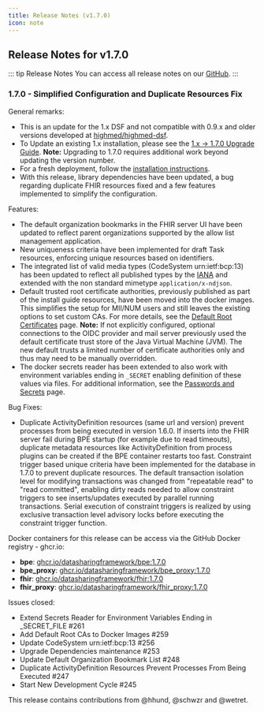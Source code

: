```yaml
---
title: Release Notes (v1.7.0)
icon: note
---
```


## Release Notes for v1.7.0

::: tip Release Notes
You can access all release notes on our [GitHub](https://github.com/datasharingframework/dsf/releases).
:::

### 1.7.0 - Simplified Configuration and Duplicate Resources Fix
General remarks:
- This is an update for the 1.x DSF and not compatible with 0.9.x and older versions developed at [highmed/highmed-dsf](https://github.com/highmed/highmed-dsf).
- To Update an existing 1.x installation, please see the [1.x -> 1.7.0 Upgrade Guide](https://dsf.dev/v1.7.0/maintain/upgrade-from-1.html). **Note:** Upgrading to 1.7.0 requires additional work beyond updating the version number.
- For a fresh deployment, follow the [installation instructions](https://dsf.dev/v1.7.0/maintain/install.html).
- With this release, library dependencies have been updated, a bug regarding duplicate FHIR resources fixed and a few features implemented to simplify the configuration.

Features:
- The default organization bookmarks in the FHIR server UI have been updated to reflect parent organizations supported by the allow list management application.
- New uniqueness criteria have been implemented for draft Task resources, enforcing unique resources based on identifiers.
- The integrated list of valid media types (CodeSystem urn:ietf:bcp:13) has been updated to reflect all published types by the [IANA](https://www.iana.org/assignments/media-types/media-types.xhtml) and extended with the non standard mimetype `application/x-ndjson`.
- Default trusted root certificate authorities, previously published as part of the install guide resources, have been moved into the docker images. This simplifies the setup for MII/NUM users and still leaves the existing options to set custom CAs. For more details, see the [Default Root Certificates](https://dsf.dev/v1.7.0/maintain/root-certificates.html) page. **Note:** If not explicitly configured, optional connections to the OIDC provider and mail server previously used the default certificate trust store of the Java Virtual Machine (JVM). The new default trusts a limited number of certificate authorities only and thus may need to be manually overridden.
- The docker secrets reader has been extended to also work with environment variables ending in `_SECRET` enabling definition of these values via files. For additional information, see the [Passwords and Secrets](https://dsf.dev/v1.7.0/maintain/passwords-secrets.html) page.

Bug Fixes:
- Duplicate ActivityDefinition resources (same url and version) prevent processes from being executed in version 1.6.0. If inserts into the FHIR server fail during BPE startup (for example due to read timeouts), duplicate metadata resources like ActivityDefinition from process plugins can be created if the BPE container restarts too fast. Constraint trigger based unique criteria have been implemented for the database in 1.7.0 to prevent duplicate resources. The default transaction isolation level for modifying transactions was changed from "repeatable read" to "read committed", enabling dirty reads needed to allow constraint triggers to see inserts/updates executed by parallel running transactions. Serial execution of constraint triggers is realized by using exclusive transaction level advisory locks before executing the constraint trigger function.

Docker containers for this release can be access via the GitHub Docker registry - ghcr.io:
* **bpe**: [ghcr.io/datasharingframework/bpe:1.7.0](https://github.com/orgs/datasharingframework/packages/container/bpe/341515944?tag=1.7.0)
* **bpe_proxy**: [ghcr.io/datasharingframework/bpe_proxy:1.7.0](https://github.com/orgs/datasharingframework/packages/container/bpe_proxy/341496484?tag=1.7.0)
* **fhir**: [ghcr.io/datasharingframework/fhir:1.7.0](https://github.com/orgs/datasharingframework/packages/container/fhir/341502917?tag=1.7.0)
* **fhir_proxy**: [ghcr.io/datasharingframework/fhir_proxy:1.7.0](https://github.com/orgs/datasharingframework/packages/container/fhir_proxy/341494817?tag=1.7.0)

Issues closed:
- Extend Secrets Reader for Environment Variables Ending in _SECRET_FILE #261
- Add Default Root CAs to Docker Images #259
- Update CodeSystem urn:ietf:bcp:13 #256
- Upgrade Dependencies maintenance #253
- Update Default Organization Bookmark List #248
- Duplicate ActivityDefinition Resources Prevent Processes From Being Executed #247
- Start New Development Cycle #245 

This release contains contributions from @hhund, @schwzr and @wetret.

